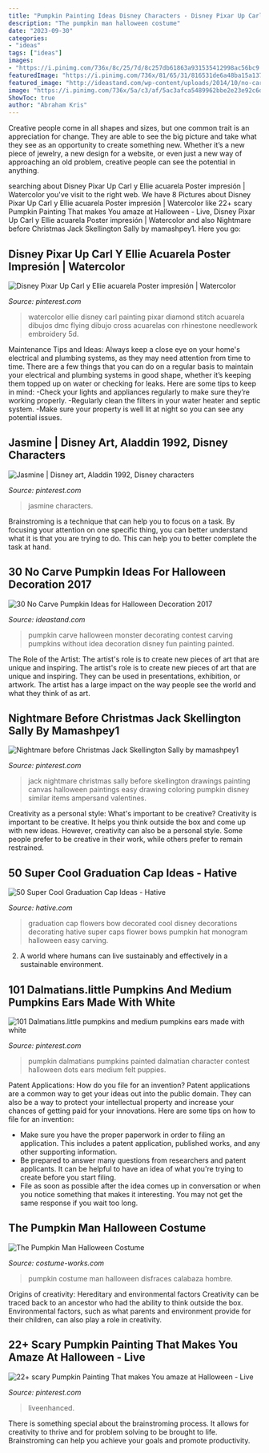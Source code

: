 ```yaml
---
title: "Pumpkin Painting Ideas Disney Characters - Disney Pixar Up Carl Y Ellie Acuarela Poster Impresión"
description: "The pumpkin man halloween costume"
date: "2023-09-30"
categories:
- "ideas"
tags: ["ideas"]
images:
- "https://i.pinimg.com/736x/8c/25/7d/8c257db61863a931535412998ac56bc9.jpg"
featuredImage: "https://i.pinimg.com/736x/81/65/31/816531de6a48ba15a1376da7e3a3dd26.jpg"
featured_image: "http://ideastand.com/wp-content/uploads/2014/10/no-carve-pumpkin-ideas/15-monster.jpg"
image: "https://i.pinimg.com/736x/5a/c3/af/5ac3afca5489962bbe2e23e92c6d0ac1--jack-skellington-nightmare-before-christmas.jpg"
ShowToc: true
author: "Abraham Kris"
---
```



Creative people come in all shapes and sizes, but one common trait is an appreciation for change. They are able to see the big picture and take what they see as an opportunity to create something new. Whether it’s a new piece of jewelry, a new design for a website, or even just a new way of approaching an old problem, creative people can see the potential in anything.

	

		
searching about Disney Pixar Up Carl y Ellie acuarela Poster impresión | Watercolor you've visit to the right web. We have 8 Pictures about Disney Pixar Up Carl y Ellie acuarela Poster impresión | Watercolor like 22+ scary Pumpkin Painting That makes You amaze at Halloween - Live, Disney Pixar Up Carl y Ellie acuarela Poster impresión | Watercolor and also Nightmare before Christmas Jack Skellington Sally by mamashpey1. Here you go:
		
    
## Disney Pixar Up Carl Y Ellie Acuarela Poster Impresión | Watercolor

<img loading=lazy src="https://i.pinimg.com/736x/81/65/31/816531de6a48ba15a1376da7e3a3dd26.jpg" onerror="this.onerror=null;this.src='https://tse4.mm.bing.net/th?id=OIP._MQueOSK73tqEFB38axETwHaKJ&amp;pid=15.1';" alt="Disney Pixar Up Carl y Ellie acuarela Poster impresión | Watercolor">

_Source: pinterest.com_

>watercolor ellie disney carl painting pixar diamond stitch acuarela dibujos dmc flying dibujo cross acuarelas con rhinestone needlework embroidery 5d. 

	

Maintenance Tips and Ideas: Always keep a close eye on your home's electrical and plumbing systems, as they may need attention from time to time.
There are a few things that you can do on a regular basis to maintain your electrical and plumbing systems in good shape, whether it’s keeping them topped up on water or checking for leaks. Here are some tips to keep in mind:
-Check your lights and appliances regularly to make sure they’re working properly.
-Regularly clean the filters in your water heater and septic system.
-Make sure your property is well lit at night so you can see any potential issues.

    
## Jasmine | Disney Art, Aladdin 1992, Disney Characters

<img loading=lazy src="https://i.pinimg.com/736x/8c/25/7d/8c257db61863a931535412998ac56bc9.jpg" onerror="this.onerror=null;this.src='https://tse3.mm.bing.net/th?id=OIP.LBdN5fA9zBqVddpCTPb8GgAAAA&amp;pid=15.1';" alt="Jasmine | Disney art, Aladdin 1992, Disney characters">

_Source: pinterest.com_

>jasmine characters. 

	

Brainstroming is a technique that can help you to focus on a task. By focusing your attention on one specific thing, you can better understand what it is that you are trying to do. This can help you to better complete the task at hand.

    
## 30 No Carve Pumpkin Ideas For Halloween Decoration 2017

<img loading=lazy src="http://ideastand.com/wp-content/uploads/2014/10/no-carve-pumpkin-ideas/15-monster.jpg" onerror="this.onerror=null;this.src='https://tse2.mm.bing.net/th?id=OIP.u7tRLfA-l9ThrP8uA1VBrgHaJ4&amp;pid=15.1';" alt="30 No Carve Pumpkin Ideas for Halloween Decoration 2017">

_Source: ideastand.com_

>pumpkin carve halloween monster decorating contest carving pumpkins without idea decoration disney fun painting painted. 

	

The Role of the Artist: The artist's role is to create new pieces of art that are unique and inspiring.
The artist's role is to create new pieces of art that are unique and inspiring. They can be used in presentations, exhibition, or artwork. The artist has a large impact on the way people see the world and what they think of as art.

    
## Nightmare Before Christmas Jack Skellington Sally By Mamashpey1

<img loading=lazy src="https://i.pinimg.com/736x/5a/c3/af/5ac3afca5489962bbe2e23e92c6d0ac1--jack-skellington-nightmare-before-christmas.jpg" onerror="this.onerror=null;this.src='https://tse4.mm.bing.net/th?id=OIP.mLYFFTEBO30-wngb9v38DAHaKr&amp;pid=15.1';" alt="Nightmare before Christmas Jack Skellington Sally by mamashpey1">

_Source: pinterest.com_

>jack nightmare christmas sally before skellington drawings painting canvas halloween paintings easy drawing coloring pumpkin disney similar items ampersand valentines. 

	

Creativity as a personal style: What's important to be creative?
Creativity is important to be creative. It helps you think outside the box and come up with new ideas. However, creativity can also be a personal style. Some people prefer to be creative in their work, while others prefer to remain restrained.

    
## 50 Super Cool Graduation Cap Ideas - Hative

<img loading=lazy src="https://hative.com/wp-content/uploads/2016/04/graduation-caps/48-super-cool-graduation-cap-ideas.jpg" onerror="this.onerror=null;this.src='https://tse3.mm.bing.net/th?id=OIP.LBmAJ40JpyeS92EdPJnaxQHaLH&amp;pid=15.1';" alt="50 Super Cool Graduation Cap Ideas - Hative">

_Source: hative.com_

>graduation cap flowers bow decorated cool disney decorations decorating hative super caps flower bows pumpkin hat monogram halloween easy carving. 

	

2. A world where humans can live sustainably and effectively in a sustainable environment. 

    
## 101 Dalmatians.little Pumpkins And Medium Pumpkins Ears Made With White

<img loading=lazy src="https://i.pinimg.com/736x/ba/d1/aa/bad1aa7ac59da8076e48367905663542--pumpkin-contest--dalmatians.jpg" onerror="this.onerror=null;this.src='https://tse4.mm.bing.net/th?id=OIP.qLTlNfv5cWvI8Odx_iXrrwHaJ4&amp;pid=15.1';" alt="101 Dalmatians.little pumpkins and medium pumpkins ears made with white">

_Source: pinterest.com_

>pumpkin dalmatians pumpkins painted dalmatian character contest halloween dots ears medium felt puppies. 

	

Patent Applications: How do you file for an invention?
Patent applications are a common way to get your ideas out into the public domain. They can also be a way to protect your intellectual property and increase your chances of getting paid for your innovations. Here are some tips on how to file for an invention: 
- Make sure you have the proper paperwork in order to filing an application. This includes a patent application, published works, and any other supporting information. 
- Be prepared to answer many questions from researchers and patent applicants. It can be helpful to have an idea of what you're trying to create before you start filing. 
- File as soon as possible after the idea comes up in conversation or when you notice something that makes it interesting. You may not get the same response if you wait too long.

    
## The Pumpkin Man Halloween Costume

<img loading=lazy src="https://photos.costume-works.com/full/the_pumpkin_man2.jpg" onerror="this.onerror=null;this.src='https://tse1.mm.bing.net/th?id=OIP.vF1f5PiEBKJCcMuYiBg7pQHaKm&amp;pid=15.1';" alt="The Pumpkin Man Halloween Costume">

_Source: costume-works.com_

>pumpkin costume man halloween disfraces calabaza hombre. 

	

Origins of creativity: Hereditary and environmental factors
Creativity can be traced back to an ancestor who had the ability to think outside the box. Environmental factors, such as what parents and environment provide for their children, can also play a role in creativity.

    
## 22+ Scary Pumpkin Painting That Makes You Amaze At Halloween - Live

<img loading=lazy src="https://i.pinimg.com/736x/9b/74/a9/9b74a9d9bdc55fdfc0d7e4195882726d.jpg" onerror="this.onerror=null;this.src='https://tse2.mm.bing.net/th?id=OIP.9ZVP0STZlkisxZxI0bSioQHaJ3&amp;pid=15.1';" alt="22+ scary Pumpkin Painting That makes You amaze at Halloween - Live">

_Source: pinterest.com_

>liveenhanced. 

	

There is something special about the brainstroming process. It allows for creativity to thrive and for problem solving to be brought to life. Brainstroming can help you achieve your goals and promote productivity.

